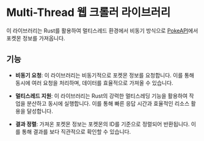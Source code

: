 # Multi-Thread 웹 크롤러 라이브러리

이 라이브러리는 Rust를 활용하여 멀티스레드 환경에서 비동기 방식으로 [PokeAPI](https://pokeapi.co/)에서 포켓몬 정보를 가져옵니다.


## 기능

- **비동기 요청**: 이 라이브러리는 비동기적으로 포켓몬 정보를 요청합니다. 이를 통해 동시에 여러 요청을 처리하며, 데이터를 효율적으로 가져올 수 있습니다.

- **멀티스레드 지원**: 이 라이브러리는 Rust의 강력한 멀티스레딩 기능을 활용하여 작업을 분산하고 동시에 실행합니다. 이를 통해 빠른 응답 시간과 효율적인 리소스 활용을 달성합니다.

- **결과 정렬**: 가져온 포켓몬 정보는 포켓몬의 ID를 기준으로 정렬되어 반환됩니다. 이를 통해 결과를 보다 직관적으로 확인할 수 있습니다.
